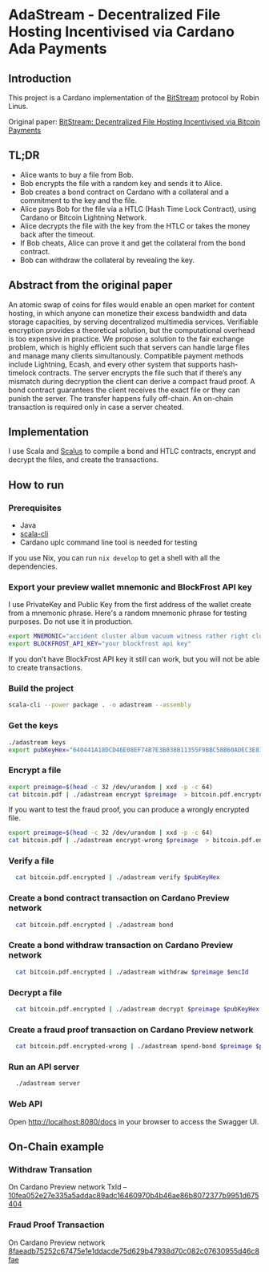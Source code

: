 # AdaStream - Decentralized File Hosting Incentivised via Cardano Ada Payments

## Introduction

This project is a Cardano implementation of the [BitStream](https://github.com/RobinLinus/BitStream) protocol by Robin Linus.

Original paper: [BitStream: Decentralized File Hosting Incentivised via Bitcoin Payments
](https://robinlinus.com/bitstream.pdf)

## TL;DR

- Alice wants to buy a file from Bob.
- Bob encrypts the file with a random key and sends it to Alice.
- Bob creates a bond contract on Cardano with a collateral and a commitment to the key and the file.
- Alice pays Bob for the file via a HTLC (Hash Time Lock Contract), using Cardano or Bitcoin Lightning Network.
- Alice decrypts the file with the key from the HTLC or takes the money back after the timeout.
- If Bob cheats, Alice can prove it and get the collateral from the bond contract.
- Bob can withdraw the collateral by revealing the key.

## Abstract from the original paper

An atomic swap of coins for files would enable an open market for content hosting, in which anyone can monetize their excess bandwidth and data storage capacities, by serving decentralized multimedia services.
Verifiable encryption provides a theoretical solution, but the computational overhead is too expensive in practice.
We propose a solution to the fair exchange problem, which is highly efficient such that servers can handle large files and manage many clients simultanously. Compatible payment methods include Lightning, Ecash, and every other system that supports hash-timelock contracts. The server encrypts the file such that if there’s any mismatch during decryption the client can derive a compact fraud proof. A bond contract guarantees the client receives the exact file or they can punish the server. The transfer happens fully off-chain. An on-chain transaction is required only in case a server cheated.

## Implementation

I use Scala and [Scalus](https://github.com/nau/scalus) to compile a bond and HTLC contracts, encrypt and decrypt the files, and create the transactions.

## How to run

### Prerequisites

- Java
- [scala-cli](https://scala-cli.virtuslab.org/install)
- Cardano uplc command line tool is needed for testing

If you use Nix, you can run `nix develop` to get a shell with all the dependencies.

### Export your preview wallet mnemonic and BlockFrost API key

I use PrivateKey and Public Key from the first address of the wallet create from a mnemonic phrase.
Here's a random mnemonic phrase for testing purposes. 
Do not use it in production.

```bash
export MNEMONIC="accident cluster album vacuum witness rather right clown liquid shallow liar myself now okay toy potato toe achieve sphere piano crush drum vivid jungle"
export BLOCKFROST_API_KEY="your blockfrost api key"
```

If you don't have BlockFrost API key it still can work, but you will not be able to create transactions.

### Build the project

```bash
scala-cli --power package . -o adastream --assembly
```

### Get the keys

```bash
./adastream keys
export pubKeyHex="640441A18DCD46E08EF74B7E3B038B11355F9BBC58B60ADEC3E8165771E51E00"
```

### Encrypt a file

```bash
export preimage=$(head -c 32 /dev/urandom | xxd -p -c 64)
cat bitcoin.pdf | ./adastream encrypt $preimage  > bitcoin.pdf.encrypted
```

If you want to test the fraud proof, you can produce a wrongly encrypted file.

```bash
export preimage=$(head -c 32 /dev/urandom | xxd -p -c 64)
cat bitcoin.pdf | ./adastream encrypt-wrong $preimage  > bitcoin.pdf.encrypted-wrong
```

### Verify a file

```bash
  cat bitcoin.pdf.encrypted | ./adastream verify $pubKeyHex
```

### Create a bond contract transaction on Cardano Preview network

```bash
  cat bitcoin.pdf.encrypted | ./adastream bond
```

### Create a bond withdraw transaction on Cardano Preview network

```bash
  cat bitcoin.pdf.encrypted | ./adastream withdraw $preimage $encId
```

### Decrypt a file

```bash
  cat bitcoin.pdf.encrypted | ./adastream decrypt $preimage $pubKeyHex > bitcoin.decrypted.pdf
```

### Create a fraud proof transaction on Cardano Preview network

```bash
  cat bitcoin.pdf.encrypted-wrong | ./adastream spend-bond $preimage $pubKeyHex > /dev/null
```

### Run an API server

```bash
  ./adastream server
```

### Web API

Open <http://localhost:8080/docs> in your browser to access the Swagger UI.

## On-Chain example

### Withdraw Transation

On Cardano Preview network
TxId – [10fea052e27e335a5addac89adc16460970b4b46ae86b8072377b9951d675404](https://preview.cexplorer.io/tx/10fea052e27e335a5addac89adc16460970b4b46ae86b8072377b9951d675404)

### Fraud Proof Transaction

On Cardano Preview network
[8faeadb75252c67475e1e1ddacde75d629b47938d70c082c07630955d46c8fae](https://preview.cexplorer.io/tx/8faeadb75252c67475e1e1ddacde75d629b47938d70c082c07630955d46c8fae)
